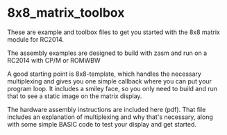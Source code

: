 # 8x8_matrix_toolbox

These are example and toolbox files to get you started with the 8x8 matrix module for RC2014. 

The assembly examples are designed to build with zasm and run on a RC2014 with CP/M or ROMWBW

A good starting point is 8x8-template, which handles the necessary multiplexing and gives you one simple callback where you can put your program loop.  It includes a smiley face, so you only need to build and run that to see a static image on the matrix display.

The hardware assembly instructions are included here (pdf). That file includes an explanation of multiplexing and why that's necessary, along with some simple BASIC code to test your display and get started.

